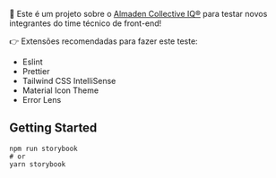 🚀 Este é um projeto sobre o  [Almaden Collective IQ®](https://almaden.ai/pt-br/) para testar novos integrantes do time técnico de front-end!

👉 Extensões recomendadas para fazer este teste:
 - Eslint
 - Prettier
 - Tailwind CSS IntelliSense
 - Material Icon Theme
 - Error Lens


## Getting Started

```
npm run storybook
# or
yarn storybook
```
